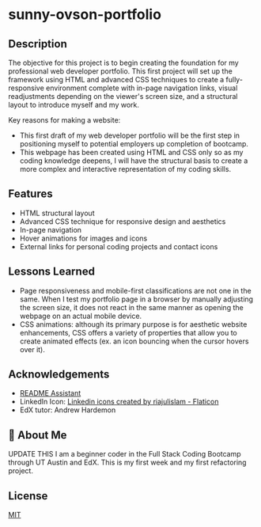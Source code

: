 # sunny-ovson-portfolio

## Description

The objective for this project is to begin creating the foundation for my professional web developer portfolio. This first project will set up the framework using HTML and advanced CSS techniques to create a fully-responsive environment complete with in-page navigation links, visual readjustments depending on the viewer's screen size, and a structural layout to introduce myself and my work.

Key reasons for making a website:
- This first draft of my web developer portfolio will be the first step in positioning myself to potential employers up completion of bootcamp.
- This webpage has been created using HTML and CSS only so as my coding knowledge deepens, I will have the structural basis to create a more complex and interactive representation of my coding skills.


## Features

- HTML structural layout
- Advanced CSS technique for responsive design and aesthetics
- In-page navigation
- Hover animations for images and icons
- External links for personal coding projects and contact icons


## Lessons Learned

- Page responsiveness and mobile-first classifications are not one in the same. When I test my portfolio page in a browser by manually adjusting the screen size, it does not react in the same manner as opening the webpage on an actual mobile device.
- CSS animations: although its primary purpose is for aesthetic website enhancements, CSS offers a variety of properties that allow you to create animated effects (ex. an icon bouncing when the cursor hovers over it).


## Acknowledgements

- [README Assistant](https://readme.so/)
- LinkedIn Icon: <a href="https://www.flaticon.com/free-icons/linkedin" title="linkedin icons">Linkedin icons created by riajulislam - Flaticon</a>
- EdX tutor: Andrew Hardemon


## 🚀 About Me

UPDATE THIS
I am a beginner coder in the Full Stack Coding Bootcamp through UT Austin and EdX. This is my first week and my first refactoring project.


## License

[MIT](https://choosealicense.com/licenses/mit/)
